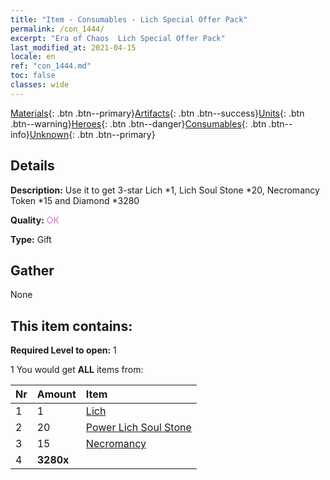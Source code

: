 ```yaml
---
title: "Item - Consumables - Lich Special Offer Pack"
permalink: /con_1444/
excerpt: "Era of Chaos  Lich Special Offer Pack"
last_modified_at: 2021-04-15
locale: en
ref: "con_1444.md"
toc: false
classes: wide
---
```

 [Materials](/Items/){: .btn .btn--primary}[Artifacts](/Items/Artifacts/){: .btn .btn--success}[Units](/Items/Units/){: .btn .btn--warning}[Heroes](/Items/Heroes/){: .btn .btn--danger}[Consumables](/Items/Consumables/){: .btn .btn--info}[Unknown](/Items/Unknown/){: .btn .btn--primary}

## Details
 **Description:** Use it to get 3-star Lich *1, Lich Soul Stone *20, Necromancy Token *15 and Diamond *3280

 **Quality:** <span style="color: #DA70D6">OK</span>

 **Type:** Gift

## Gather

  None

## This item contains:

 **Required Level to open:** 1

 1 You would get **ALL** items  from:

  | Nr | Amount |     Item    |
  |:---|:-------|:------------|
  | 1 | 1 | [Lich](/units/Lich/) |  | 
  | 2 | 20 | [Power Lich Soul Stone](/Items/unt_301/) |  | 
  | 3 | 15 | [Necromancy](/Items/her_460/) |  | 
  | 4 |  **3280x** | <i class="fas fa-gem"/> |  | 
